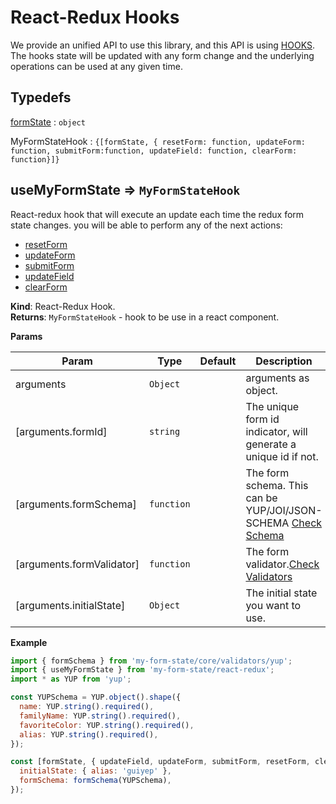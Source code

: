 # React-Redux Hooks

We provide an unified API to use this library, and this API is using <a href="https://react-redux.js.org/next/api/hooks">HOOKS</a>. The hooks state will be updated with any form change and the underlying operations can be used at any given time.

## Typedefs

<dl>
<dt><a href="#formState">formState</a> : <code>object</code></dt>
<dd></dd>
</dl>

<dl>
<dt><a>MyFormStateHook</a> : <code>{[formState, { resetForm: function, updateForm: function, submitForm:function, updateField: function, clearForm: function}]}</code></dt>
<dd></dd>
</dl>

## useMyFormState ⇒ <code>MyFormStateHook</code>

React-redux hook that will execute an update each time the redux form state changes. you will be able to
perform any of the next actions:

- <a href="/#/redux/operations/README#resetform">resetForm</a>
- <a href="/#/redux/operations/README#updateform">updateForm</a>
- <a href="/#/redux/operations/README#submitform">submitForm</a>
- <a href="/#/redux/operations/README#updatefield">updateField</a>
- <a href="/#/redux/operations/README#clearform">clearForm</a>

**Kind**: React-Redux Hook.  
**Returns**: <code>MyFormStateHook</code> - hook to be use in a react component.

**Params**

| Param                     | Type                  | Default | Description                                                                                               |
| ------------------------- | --------------------- | ------- | --------------------------------------------------------------------------------------------------------- |
| arguments                 | <code>Object</code>   |         | arguments as object.                                                                                      |
| [arguments.formId]        | <code>string</code>   |         | The unique form id indicator, will generate a unique id if not.                                           |
| [arguments.formSchema]    | <code>function</code> |         | The form schema. This can be YUP/JOI/JSON-SCHEMA <a href="/#/core/validators/README#yup">Check Schema</a> |
| [arguments.formValidator] | <code>function</code> |         | The form validator.<a href="/#/core/validators/README#custom">Check Validators</a>                        |
| [arguments.initialState]  | <code>Object</code>   |         | The initial state you want to use.                                                                        |

**Example**

```js
import { formSchema } from 'my-form-state/core/validators/yup';
import { useMyFormState } from 'my-form-state/react-redux';
import * as YUP from 'yup';

const YUPSchema = YUP.object().shape({
  name: YUP.string().required(),
  familyName: YUP.string().required(),
  favoriteColor: YUP.string().required(),
  alias: YUP.string().required(),
});

const [formState, { updateField, updateForm, submitForm, resetForm, clearForm }] = useMyFormState({
  initialState: { alias: 'guiyep' },
  formSchema: formSchema(YUPSchema),
});
```
